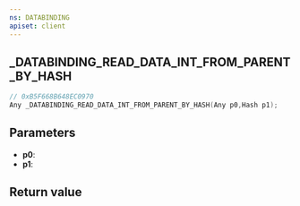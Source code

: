 ```yaml
---
ns: DATABINDING
apiset: client
---
```

## _DATABINDING_READ_DATA_INT_FROM_PARENT_BY_HASH

```c
// 0xB5F668B648EC0970
Any _DATABINDING_READ_DATA_INT_FROM_PARENT_BY_HASH(Any p0,Hash p1);
```


## Parameters
* **p0**:
* **p1**:

## Return value

